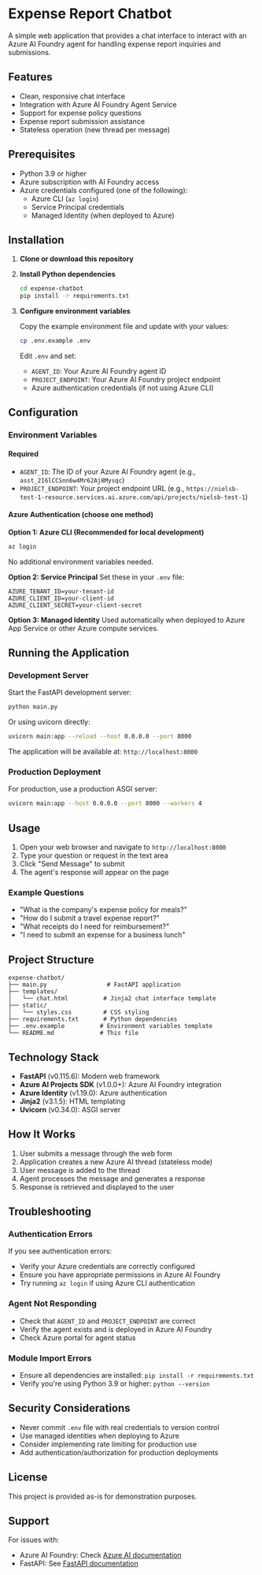 # Expense Report Chatbot

A simple web application that provides a chat interface to interact with an Azure AI Foundry agent for handling expense report inquiries and submissions.

## Features

- Clean, responsive chat interface
- Integration with Azure AI Foundry Agent Service
- Support for expense policy questions
- Expense report submission assistance
- Stateless operation (new thread per message)

## Prerequisites

- Python 3.9 or higher
- Azure subscription with AI Foundry access
- Azure credentials configured (one of the following):
  - Azure CLI (`az login`)
  - Service Principal credentials
  - Managed Identity (when deployed to Azure)

## Installation

1. **Clone or download this repository**

2. **Install Python dependencies**
   ```bash
   cd expense-chatbot
   pip install -r requirements.txt
   ```

3. **Configure environment variables**

   Copy the example environment file and update with your values:
   ```bash
   cp .env.example .env
   ```

   Edit `.env` and set:
   - `AGENT_ID`: Your Azure AI Foundry agent ID
   - `PROJECT_ENDPOINT`: Your Azure AI Foundry project endpoint
   - Azure authentication credentials (if not using Azure CLI)

## Configuration

### Environment Variables

#### Required
- `AGENT_ID`: The ID of your Azure AI Foundry agent (e.g., `asst_2I6lCCSnn6w4Mr62Aj8Mysqc`)
- `PROJECT_ENDPOINT`: Your project endpoint URL (e.g., `https://nielsb-test-1-resource.services.ai.azure.com/api/projects/nielsb-test-1`)

#### Azure Authentication (choose one method)

**Option 1: Azure CLI (Recommended for local development)**
```bash
az login
```
No additional environment variables needed.

**Option 2: Service Principal**
Set these in your `.env` file:
```
AZURE_TENANT_ID=your-tenant-id
AZURE_CLIENT_ID=your-client-id
AZURE_CLIENT_SECRET=your-client-secret
```

**Option 3: Managed Identity**
Used automatically when deployed to Azure App Service or other Azure compute services.

## Running the Application

### Development Server

Start the FastAPI development server:

```bash
python main.py
```

Or using uvicorn directly:

```bash
uvicorn main:app --reload --host 0.0.0.0 --port 8000
```

The application will be available at: `http://localhost:8000`

### Production Deployment

For production, use a production ASGI server:

```bash
uvicorn main:app --host 0.0.0.0 --port 8000 --workers 4
```

## Usage

1. Open your web browser and navigate to `http://localhost:8000`
2. Type your question or request in the text area
3. Click "Send Message" to submit
4. The agent's response will appear on the page

### Example Questions

- "What is the company's expense policy for meals?"
- "How do I submit a travel expense report?"
- "What receipts do I need for reimbursement?"
- "I need to submit an expense for a business lunch"

## Project Structure

```
expense-chatbot/
├── main.py                 # FastAPI application
├── templates/
│   └── chat.html          # Jinja2 chat interface template
├── static/
│   └── styles.css         # CSS styling
├── requirements.txt       # Python dependencies
├── .env.example          # Environment variables template
└── README.md             # This file
```

## Technology Stack

- **FastAPI** (v0.115.6): Modern web framework
- **Azure AI Projects SDK** (v1.0.0+): Azure AI Foundry integration
- **Azure Identity** (v1.19.0): Azure authentication
- **Jinja2** (v3.1.5): HTML templating
- **Uvicorn** (v0.34.0): ASGI server

## How It Works

1. User submits a message through the web form
2. Application creates a new Azure AI thread (stateless mode)
3. User message is added to the thread
4. Agent processes the message and generates a response
5. Response is retrieved and displayed to the user

## Troubleshooting

### Authentication Errors

If you see authentication errors:
- Verify your Azure credentials are correctly configured
- Ensure you have appropriate permissions in Azure AI Foundry
- Try running `az login` if using Azure CLI authentication

### Agent Not Responding

- Check that `AGENT_ID` and `PROJECT_ENDPOINT` are correct
- Verify the agent exists and is deployed in Azure AI Foundry
- Check Azure portal for agent status

### Module Import Errors

- Ensure all dependencies are installed: `pip install -r requirements.txt`
- Verify you're using Python 3.9 or higher: `python --version`

## Security Considerations

- Never commit `.env` file with real credentials to version control
- Use managed identities when deploying to Azure
- Consider implementing rate limiting for production use
- Add authentication/authorization for production deployments

## License

This project is provided as-is for demonstration purposes.

## Support

For issues with:
- Azure AI Foundry: Check [Azure AI documentation](https://learn.microsoft.com/en-us/azure/ai-foundry/)
- FastAPI: See [FastAPI documentation](https://fastapi.tiangolo.com/)
